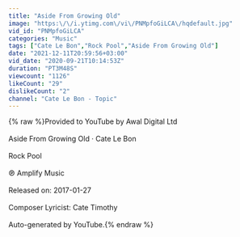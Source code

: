 ```yaml
---
title: "Aside From Growing Old"
image: "https:\/\/i.ytimg.com\/vi\/PNMpfoGiLCA\/hqdefault.jpg"
vid_id: "PNMpfoGiLCA"
categories: "Music"
tags: ["Cate Le Bon","Rock Pool","Aside From Growing Old"]
date: "2021-12-11T20:59:56+03:00"
vid_date: "2020-09-21T10:14:53Z"
duration: "PT3M48S"
viewcount: "1126"
likeCount: "29"
dislikeCount: "2"
channel: "Cate Le Bon - Topic"
---
```

{% raw %}Provided to YouTube by Awal Digital Ltd<br /><br />Aside From Growing Old · Cate Le Bon<br /><br />Rock Pool<br /><br />℗ Amplify Music<br /><br />Released on: 2017-01-27<br /><br />Composer  Lyricist: Cate Timothy<br /><br />Auto-generated by YouTube.{% endraw %}
